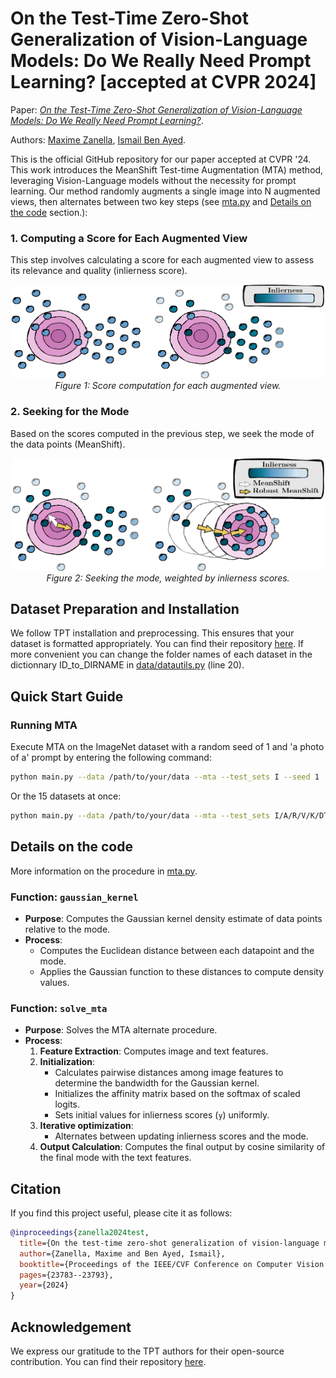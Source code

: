 # On the Test-Time Zero-Shot Generalization of Vision-Language Models: Do We Really Need Prompt Learning? [accepted at CVPR 2024]

Paper: [*On the Test-Time Zero-Shot Generalization of Vision-Language Models: Do We Really Need Prompt Learning?*](https://arxiv.org/abs/2405.02266).

Authors:
[Maxime Zanella](https://scholar.google.com/citations?user=FIoE9YIAAAAJ&hl=fr&oi=ao),
[Ismail Ben Ayed](https://scholar.google.com/citations?user=29vyUccAAAAJ&hl=fr&oi=ao).

This is the official GitHub repository for our paper accepted at CVPR '24. 
This work introduces the MeanShift Test-time Augmentation (MTA) method, leveraging Vision-Language models without the necessity for prompt learning. Our method randomly augments a single image into N augmented views, then alternates between two key steps (see [mta.py](mta.py) and [Details on the code](#details-on-the-code) section.):

### 1. Computing a Score for Each Augmented View

This step involves calculating a score for each augmented view to assess its relevance and quality (inlierness score).

<p align="center">
  <img src="inlierness.png" alt="Score computation for augmented views" width="500" height="150">
  <br>
  <em>Figure 1: Score computation for each augmented view.</em>
</p>

### 2. Seeking for the Mode

Based on the scores computed in the previous step, we seek the mode of the data points (MeanShift).

<p align="center">
  <img src="mode.png" alt="Seeking the mode, weighted by score" width="500" height="180">
  <br>
  <em>Figure 2: Seeking the mode, weighted by inlierness scores.</em>
</p>


## Dataset Preparation and Installation

We follow TPT installation and preprocessing. This ensures that your dataset is formatted appropriately. You can find their repository [here](https://github.com/azshue/TPT).
If more convenient you can change the folder names of each dataset in the dictionnary ID_to_DIRNAME in [data/datautils.py](data/datautils.py) (line 20).

## Quick Start Guide

### Running MTA

Execute MTA on the ImageNet dataset with a random seed of 1 and 'a photo of a' prompt by entering the following command:

```bash
python main.py --data /path/to/your/data --mta --test_sets I --seed 1
```

Or the 15 datasets at once:

```bash
python main.py --data /path/to/your/data --mta --test_sets I/A/R/V/K/DTD/Flower102/Food101/Cars/SUN397/Aircraft/Pets/Caltech101/UCF101/eurosat --seed 1
```

## Details on the code
More information on the procedure in [mta.py](mta.py).
### Function: `gaussian_kernel`
- **Purpose**: Computes the Gaussian kernel density estimate of data points relative to the mode.
- **Process**:
  - Computes the Euclidean distance between each datapoint and the mode.
  - Applies the Gaussian function to these distances to compute density values.

### Function: `solve_mta`
- **Purpose**: Solves the MTA alternate procedure.
- **Process**:
  1. **Feature Extraction**: Computes image and text features.
  2. **Initialization**:
     - Calculates pairwise distances among image features to determine the bandwidth for the Gaussian kernel.
     - Initializes the affinity matrix based on the softmax of scaled logits.
     - Sets initial values for inlierness scores (`y`) uniformly.
  3. **Iterative optimization**:
     - Alternates between updating inlierness scores and the mode.
  4. **Output Calculation**: Computes the final output by cosine similarity of the final mode with the text features.

## Citation

If you find this project useful, please cite it as follows:

```bibtex
@inproceedings{zanella2024test,
  title={On the test-time zero-shot generalization of vision-language models: Do we really need prompt learning?},
  author={Zanella, Maxime and Ben Ayed, Ismail},
  booktitle={Proceedings of the IEEE/CVF Conference on Computer Vision and Pattern Recognition},
  pages={23783--23793},
  year={2024}
}
```

## Acknowledgement

We express our gratitude to the TPT authors for their open-source contribution. You can find their repository [here](https://github.com/azshue/TPT). 

